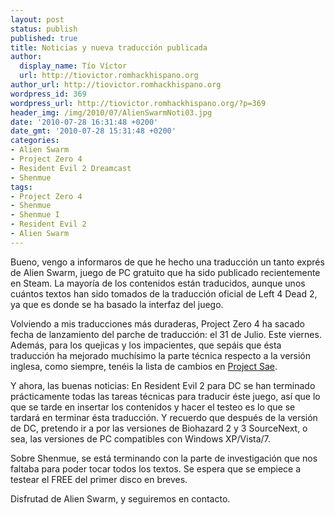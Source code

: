 ```yaml
---
layout: post
status: publish
published: true
title: Noticias y nueva traducción publicada
author:
  display_name: Tío Víctor
  url: http://tiovictor.romhackhispano.org
author_url: http://tiovictor.romhackhispano.org
wordpress_id: 369
wordpress_url: http://tiovictor.romhackhispano.org/?p=369
header_img: /img/2010/07/AlienSwarmNoti03.jpg
date: '2010-07-28 16:31:48 +0200'
date_gmt: '2010-07-28 15:31:48 +0200'
categories:
- Alien Swarm
- Project Zero 4
- Resident Evil 2 Dreamcast
- Shenmue
tags:
- Project Zero 4
- Shenmue
- Shenmue I
- Resident Evil 2
- Alien Swarm
---
```

Bueno, vengo a informaros de que he hecho una traducción un tanto exprés 
de Alien Swarm, juego de PC gratuito que ha sido publicado recientemente en 
Steam. La mayoría de los contenidos están traducidos, aunque unos cuántos textos 
han sido tomados de la traducción oficial de Left 4 Dead 2, ya que es donde se 
ha basado la interfaz del juego.

Volviendo a mis traducciones más duraderas, Project Zero 4 ha sacado fecha de 
lanzamiento del parche de traducción: el 31 de Julio. Este viernes. Además, 
para los quejicas y los impacientes, que sepáis que ésta traducción ha mejorado 
muchísimo la parte técnica respecto a la versión inglesa, como siempre, tenéis la 
lista de cambios en <a href="http://www.projectsae.es" target="_blank">Project Sae</a>.

Y ahora, las buenas noticias: En Resident Evil 2 para DC se han terminado 
prácticamente todas las tareas técnicas para traducir éste juego, así que lo 
que se tarde en insertar los contenidos y hacer el testeo es lo que se tardará 
en terminar ésta traducción. Y recuerdo que después de la versión de DC, pretendo 
ir a por las versiones de Biohazard 2 y 3 SourceNext, o sea, las versiones de PC 
compatibles con Windows XP/Vista/7.

Sobre Shenmue, se está terminando con la parte de investigación que nos faltaba para 
poder tocar todos los textos. Se espera que se empiece a testear el FREE del primer disco en breves.

Disfrutad de Alien Swarm, y seguiremos en contacto.
